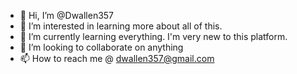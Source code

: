 - 👋 Hi, I’m @Dwallen357
- 👀 I’m interested in learning more about all of this.
- 🌱 I’m currently learning everything. I'm very new to this platform.
- 💞️ I’m looking to collaborate on anything 
- 📫 How to reach me @ dwallen357@gmail.com

<!---
Dwallen357/Dwallen357 is a ✨ special ✨ repository because its `README.md` (this file) appears on your GitHub profile.
You can click the Preview link to take a look at your changes.
--->
